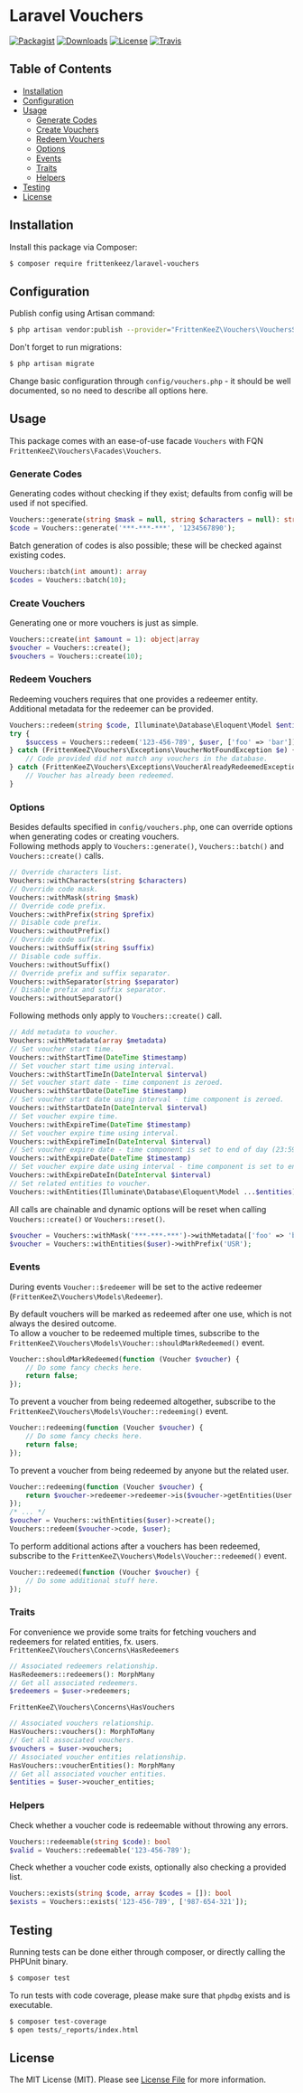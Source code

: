 # Laravel Vouchers

[![Packagist](https://img.shields.io/packagist/v/FrittenKeeZ/laravel-vouchers.svg?style=flat-square)](https://packagist.org/packages/frittenkeez/laravel-vouchers)
[![Downloads](https://img.shields.io/packagist/dt/FrittenKeeZ/laravel-vouchers.svg?style=flat-square)](https://packagist.org/packages/frittenkeez/laravel-vouchers)
[![License](https://img.shields.io/github/license/FrittenKeeZ/laravel-vouchers.svg?style=flat-square)](LICENSE)
[![Travis](https://img.shields.io/travis/FrittenKeeZ/laravel-vouchers.svg?style=flat-square)](https://travis-ci.org/FrittenKeeZ/laravel-vouchers)

## Table of Contents
- [Installation](#installation)
- [Configuration](#configuration)
- [Usage](#usage)
    - [Generate Codes](#generate-codes)
    - [Create Vouchers](#create-vouchers)
    - [Redeem Vouchers](#redeem-vouchers)
    - [Options](#options)
    - [Events](#events)
    - [Traits](#traits)
    - [Helpers](#helpers)
- [Testing](#testing)
- [License](#license)

## Installation
Install this package via Composer:
```bash
$ composer require frittenkeez/laravel-vouchers
```

## Configuration
Publish config using Artisan command:
```bash
$ php artisan vendor:publish --provider="FrittenKeeZ\Vouchers\VouchersServiceProvider"
```
Don't forget to run migrations:
```bash
$ php artisan migrate
```
Change basic configuration through `config/vouchers.php` - it should be well documented, so no need to describe all options here.

## Usage
This package comes with an ease-of-use facade `Vouchers` with FQN `FrittenKeeZ\Vouchers\Facades\Vouchers`.

### Generate Codes
Generating codes without checking if they exist; defaults from config will be used if not specified.
```php
Vouchers::generate(string $mask = null, string $characters = null): string
$code = Vouchers::generate('***-***-***', '1234567890');
```
Batch generation of codes is also possible; these will be checked against existing codes.
```php
Vouchers::batch(int amount): array
$codes = Vouchers::batch(10);
```

### Create Vouchers
Generating one or more vouchers is just as simple.
```php
Vouchers::create(int $amount = 1): object|array
$voucher = Vouchers::create();
$vouchers = Vouchers::create(10);
```

### Redeem Vouchers
Redeeming vouchers requires that one provides a redeemer entity.  
Additional metadata for the redeemer can be provided.
```php
Vouchers::redeem(string $code, Illuminate\Database\Eloquent\Model $entity, array $metadata = []): bool
try {
    $success = Vouchers::redeem('123-456-789', $user, ['foo' => 'bar']);
} catch (FrittenKeeZ\Vouchers\Exceptions\VoucherNotFoundException $e) {
    // Code provided did not match any vouchers in the database.
} catch (FrittenKeeZ\Vouchers\Exceptions\VoucherAlreadyRedeemedException $e) {
    // Voucher has already been redeemed.
}
```

### Options
Besides defaults specified in `config/vouchers.php`, one can override options when generating codes or creating vouchers.  
Following methods apply to `Vouchers::generate()`, `Vouchers::batch()` and `Vouchers::create()` calls.
```php
// Override characters list.
Vouchers::withCharacters(string $characters)
// Override code mask.
Vouchers::withMask(string $mask)
// Override code prefix.
Vouchers::withPrefix(string $prefix)
// Disable code prefix.
Vouchers::withoutPrefix()
// Override code suffix.
Vouchers::withSuffix(string $suffix)
// Disable code suffix.
Vouchers::withoutSuffix()
// Override prefix and suffix separator.
Vouchers::withSeparator(string $separator)
// Disable prefix and suffix separator.
Vouchers::withoutSeparator()
```
Following methods only apply to `Vouchers::create()` call.
```php
// Add metadata to voucher.
Vouchers::withMetadata(array $metadata)
// Set voucher start time.
Vouchers::withStartTime(DateTime $timestamp)
// Set voucher start time using interval.
Vouchers::withStartTimeIn(DateInterval $interval)
// Set voucher start date - time component is zeroed.
Vouchers::withStartDate(DateTime $timestamp)
// Set voucher start date using interval - time component is zeroed.
Vouchers::withStartDateIn(DateInterval $interval)
// Set voucher expire time.
Vouchers::withExpireTime(DateTime $timestamp)
// Set voucher expire time using interval.
Vouchers::withExpireTimeIn(DateInterval $interval)
// Set voucher expire date - time component is set to end of day (23:59:59).
Vouchers::withExpireDate(DateTime $timestamp)
// Set voucher expire date using interval - time component is set to end of day (23:59:59).
Vouchers::withExpireDateIn(DateInterval $interval)
// Set related entities to voucher.
Vouchers::withEntities(Illuminate\Database\Eloquent\Model ...$entities)
```
All calls are chainable and dynamic options will be reset when calling `Vouchers::create()` or `Vouchers::reset()`.
```php
$voucher = Vouchers::withMask('***-***-***')->withMetadata(['foo' => 'bar'])->withExpireDateIn(CarbonInterval::create('P30D')->create();
$voucher = Vouchers::withEntities($user)->withPrefix('USR');
```

### Events
During events `Voucher::$redeemer` will be set to the active redeemer (`FrittenKeeZ\Vouchers\Models\Redeemer`).

By default vouchers will be marked as redeemed after one use, which is not always the desired outcome.  
To allow a voucher to be redeemed multiple times, subscribe to the `FrittenKeeZ\Vouchers\Models\Voucher::shouldMarkRedeemed()` event.
```php
Voucher::shouldMarkRedeemed(function (Voucher $voucher) {
    // Do some fancy checks here.
    return false;
});
```
To prevent a voucher from being redeemed altogether, subscribe to the `FrittenKeeZ\Vouchers\Models\Voucher::redeeming()` event.
```php
Voucher::redeeming(function (Voucher $voucher) {
    // Do some fancy checks here.
    return false;
});
```
To prevent a voucher from being redeemed by anyone but the related user.
```php
Voucher::redeeming(function (Voucher $voucher) {
    return $voucher->redeemer->redeemer->is($voucher->getEntities(User::class)->first());
});
/* ... */
$voucher = Vouchers::withEntities($user)->create();
Vouchers::redeem($voucher->code, $user);
```
To perform additional actions after a vouchers has been redeemed, subscribe to the `FrittenKeeZ\Vouchers\Models\Voucher::redeemed()` event.
```php
Voucher::redeemed(function (Voucher $voucher) {
    // Do some additional stuff here.
});
```

### Traits
For convenience we provide some traits for fetching vouchers and redeemers for related entities, fx. users.  
`FrittenKeeZ\Vouchers\Concerns\HasRedeemers`
```php
// Associated redeemers relationship.
HasRedeemers::redeemers(): MorphMany
// Get all associated redeemers.
$redeemers = $user->redeemers;
```
`FrittenKeeZ\Vouchers\Concerns\HasVouchers`
```php
// Associated vouchers relationship.
HasVouchers::vouchers(): MorphToMany
// Get all associated vouchers.
$vouchers = $user->vouchers;
// Associated voucher entities relationship.
HasVouchers::voucherEntities(): MorphMany
// Get all associated voucher entities.
$entities = $user->voucher_entities;
```

### Helpers
Check whether a voucher code is redeemable without throwing any errors.
```php
Vouchers::redeemable(string $code): bool
$valid = Vouchers::redeemable('123-456-789');
```
Check whether a voucher code exists, optionally also checking a provided list.
```php
Vouchers::exists(string $code, array $codes = []): bool
$exists = Vouchers::exists('123-456-789', ['987-654-321']);
```

## Testing
Running tests can be done either through composer, or directly calling the PHPUnit binary.
```bash
$ composer test
```
To run tests with code coverage, please make sure that `phpdbg` exists and is executable.
```bash
$ composer test-coverage
$ open tests/_reports/index.html
```

## License
The MIT License (MIT). Please see [License File](LICENSE) for more information.
